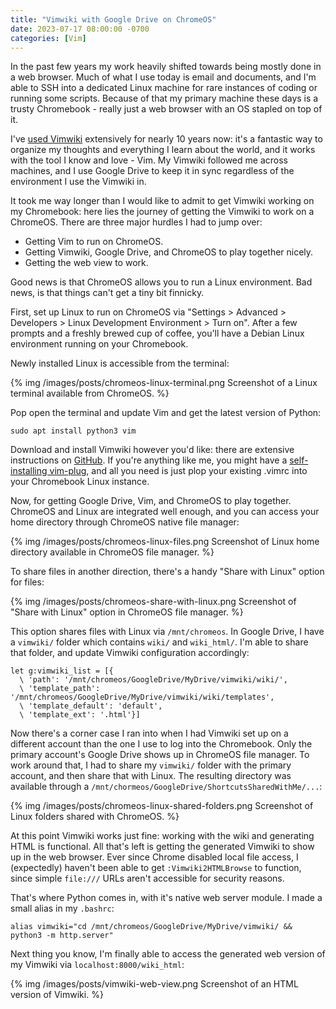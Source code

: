 ```yaml
---
title: "Vimwiki with Google Drive on ChromeOS"
date: 2023-07-17 08:00:00 -0700
categories: [Vim]
---
```


In the past few years my work heavily shifted towards being mostly done in a web browser. Much of what I use today is email and documents, and I'm able to SSH into a dedicated Linux machine for rare instances of coding or running some scripts. Because of that my primary machine these days is a trusty Chromebook - really just a web browser with an OS stapled on top of it.

I've [used Vimwiki][1] extensively for nearly 10 years now: it's a fantastic way to organize my thoughts and everything I learn about the world, and it works with the tool I know and love - Vim. My Vimwiki followed me across machines, and I use Google Drive to keep it in sync regardless of the environment I use the Vimwiki in.

It took me way longer than I would like to admit to get Vimwiki working on my Chromebook: here lies the journey of getting the Vimwiki to work on a ChromeOS. There are three major hurdles I had to jump over:

* Getting Vim to run on ChromeOS.
* Getting Vimwiki, Google Drive, and ChromeOS to play together nicely.
* Getting the web view to work.

Good news is that ChromeOS allows you to run a Linux environment. Bad news, is that things can't get a tiny bit finnicky.

First, set up Linux to run on ChromeOS via "Settings > Advanced > Developers > Linux Development Environment > Turn on". After a few prompts and a freshly brewed cup of coffee, you'll have a Debian Linux environment running on your Chromebook.

Newly installed Linux is accessible from the terminal:

{% img /images/posts/chromeos-linux-terminal.png Screenshot of a Linux terminal available from ChromeOS. %}

Pop open the terminal and update Vim and get the latest version of Python:

    sudo apt install python3 vim

Download and install Vimwiki however you'd like: there are extensive instructions on [GitHub][2]. If you're anything like me, you might have a [self-installing vim-plug][3], and all you need is just plop your existing .vimrc into your Chromebook Linux instance.

Now, for getting Google Drive, Vim, and ChromeOS to play together. ChromeOS and Linux are integrated well enough, and you can access your home directory through ChromeOS native file manager:

{% img /images/posts/chromeos-linux-files.png Screenshot of Linux home directory available in ChromeOS file manager. %}

To share files in another direction, there's a handy "Share with Linux" option for files:

{% img /images/posts/chromeos-share-with-linux.png Screenshot of "Share with Linux" option in ChromeOS file manager. %}

This option shares files with Linux via `/mnt/chromeos`. In Google Drive, I have a `vimwiki/` folder which contains `wiki/` and `wiki_html/`. I'm able to share that folder, and update Vimwiki configuration accordingly:

    let g:vimwiki_list = [{
      \ 'path': '/mnt/chromeos/GoogleDrive/MyDrive/vimwiki/wiki/',
      \ 'template_path': '/mnt/chromeos/GoogleDrive/MyDrive/vimwiki/wiki/templates',
      \ 'template_default': 'default',
      \ 'template_ext': '.html'}]

Now there's a corner case I ran into when I had Vimwiki set up on a different account than the one I use to log into the Chromebook. Only the primary account's Google Drive shows up in ChromeOS file manager. To work around that, I had to share my `vimwiki/` folder with the primary account, and then share that with Linux. The resulting directory was available through a `/mnt/chormeos/GoogleDrive/ShortcutsSharedWithMe/...`:

{% img /images/posts/chromeos-linux-shared-folders.png Screenshot of Linux folders shared with ChromeOS. %}

At this point Vimwiki works just fine: working with the wiki and generating HTML is functional. All that's left is getting the generated Vimwiki to show up in the web browser. Ever since Chrome disabled local file access, I (expectedly) haven't been able to get `:Vimwiki2HTMLBrowse` to function, since simple `file:///` URLs aren't accessible for security reasons.

That's where Python comes in, with it's native web server module. I made a small alias in my `.bashrc`:

    alias vimwiki="cd /mnt/chromeos/GoogleDrive/MyDrive/vimwiki/ && python3 -m http.server"

Next thing you know, I'm finally able to access the generated web version of my Vimwiki via `localhost:8000/wiki_html`:

{% img /images/posts/vimwiki-web-view.png Screenshot of an HTML version of Vimwiki. %}

[1]: https://www.rosipov.com/blog/personal-wiki-with-vimwiki/
[2]: https://github.com/vimwiki/vimwiki
[3]: https://www.rosipov.com/blog/cross-platform-vim-plug-setup/
